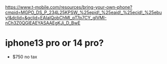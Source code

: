 

https://www.t-mobile.com/resources/bring-your-own-phone?cmpid=MGPO_DS_P_234L25KPSW_%25epid!_%25eaid!_%25ecid!_%25ebuy!&dclid=&gclid=EAIaIQobChMI_pT7p7CY_gIVMI-nCh3Z0QGlEAEYASAAEgKJi_D_BwE


# iphone13 pro or 14 pro?
- $750 no tax 
